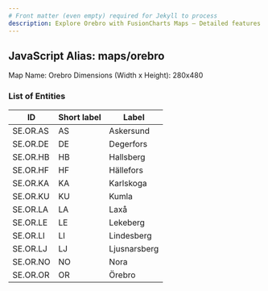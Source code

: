 ```yaml
---
# Front matter (even empty) required for Jekyll to process
description: Explore Orebro with FusionCharts Maps – Detailed features for seamless integration. Try now & enhance your data visualization today! 
---
```


## JavaScript Alias: maps/orebro

Map Name: Orebro
Dimensions (Width x Height): 280x480





### List of Entities

ID | Short label | Label
---|---|---|
SE.OR.AS|AS|Askersund
SE.OR.DE|DE|Degerfors
SE.OR.HB|HB|Hallsberg
SE.OR.HF|HF|Hällefors
SE.OR.KA|KA|Karlskoga
SE.OR.KU|KU|Kumla
SE.OR.LA|LA|Laxå
SE.OR.LE|LE|Lekeberg
SE.OR.LI|LI|Lindesberg
SE.OR.LJ|LJ|Ljusnarsberg
SE.OR.NO|NO|Nora
SE.OR.OR|OR|Örebro

